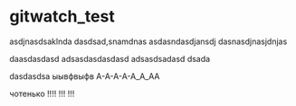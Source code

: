 # gitwatch_test

asdjnasdsaklnda
dasdsad,snamdnas
asdasndasdjansdj
dasnasdjnasjdnjas

daasdasdasd
adsasdasdasdasd
adsasdsadasd
dsada

dasdasdsa
ыывфвыфв
А-А-А-А-А_А_АА

чотенько
!!!!
!!!
!!!

